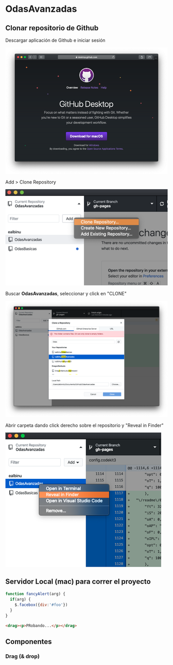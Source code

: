 # OdasAvanzadas


## Clonar repositorio de Github

Descargar aplicación de Github e iniciar sesión

![Github](readme/01.png)

Add > Clone Repository

![Github](readme/02.png)

Buscar **OdasAvanzadas**, seleccionar y click en "CLONE"

![Github](readme/03.png)

Abrir carpeta dando click derecho sobre el repositorio y "Reveal in Finder"

![Github](readme/04.png)


## Servidor Local (mac) para correr el proyecto


```javascript
function fancyAlert(arg) {
  if(arg) {
    $.facebox({div:'#foo'})
  }
}
```

```html
<drag><p>PRobando...</p></drag>

```


## Componentes

### Drag (& drop)
